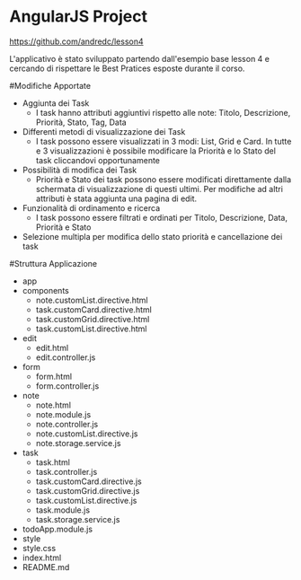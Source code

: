 # AngularJS Project

https://github.com/andredc/lesson4

L'applicativo è stato sviluppato partendo dall'esempio base lesson 4 e cercando di rispettare le Best Pratices esposte durante il corso.

#Modifiche Apportate

* Aggiunta dei Task
   * I task hanno attributi aggiuntivi rispetto alle note: Titolo, Descrizione, Priorità, Stato, Tag, Data
* Differenti metodi di visualizzazione dei Task
  *  I task possono essere visualizzati in 3 modi: List, Grid e Card.
    In tutte e 3 visualizzazioni è possibile modificare la Priorità e lo Stato del task cliccandovi opportunamente
* Possibilità di modifica dei Task
  *  Priorità e Stato dei task possono essere modificati direttamente dalla schermata di visualizzazione di questi ultimi.
    Per modifiche ad altri attributi è stata aggiunta una pagina di edit.
* Funzionalità di ordinamento e ricerca
  *  I task possono essere filtrati e ordinati per Titolo, Descrizione, Data, Priorità e Stato 
* Selezione multipla per modifica dello stato priorità e cancellazione dei task

#Struttura Applicazione


    
* app
 * components  
   * note.customList.directive.html  
   * task.customCard.directive.html  
   * task.customGrid.directive.html  
   * task.customList.directive.html  
 * edit
   * edit.html
   * edit.controller.js
 * form
   * form.html
   * form.controller.js
 * note  
   * note.html
   * note.module.js
   * note.controller.js
   * note.customList.directive.js
   * note.storage.service.js
 * task
   * task.html
   * task.controller.js
   * task.customCard.directive.js
   * task.customGrid.directive.js
   * task.customList.directive.js
   * task.module.js
   * task.storage.service.js
  * todoApp.module.js  
* style
 * style.css 
* index.html  
* README.md
